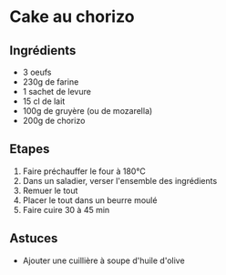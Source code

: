 # Cake au chorizo

## Ingrédients
  
  - 3 oeufs
  - 230g de farine
  - 1 sachet de levure
  - 15 cl de lait
  - 100g de gruyère (ou de mozarella)
  - 200g de chorizo
  
## Etapes
  
 1. Faire préchauffer le four à 180°C
 2. Dans un saladier, verser l'ensemble des ingrédients
 3. Remuer le tout
 4. Placer le tout dans un beurre moulé 
 5. Faire cuire 30 à 45 min
 
 ## Astuces
 - Ajouter une cuillière à soupe d'huile d'olive

